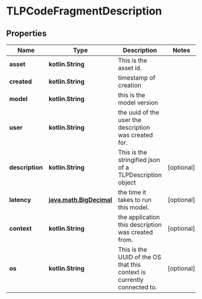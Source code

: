 
# TLPCodeFragmentDescription

## Properties
Name | Type | Description | Notes
------------ | ------------- | ------------- | -------------
**asset** | **kotlin.String** | This is the asset id. | 
**created** | **kotlin.String** | timestamp of creation | 
**model** | **kotlin.String** | this is the model version | 
**user** | **kotlin.String** | the uuid of the user the description was created for. | 
**description** | **kotlin.String** | This is the stringified json of a TLPDescription object |  [optional]
**latency** | [**java.math.BigDecimal**](java.math.BigDecimal.md) | the time it takes to run this model. |  [optional]
**context** | **kotlin.String** | the application this description was created from. |  [optional]
**os** | **kotlin.String** | This is the UUID of the OS that this context is currently connected to. |  [optional]



